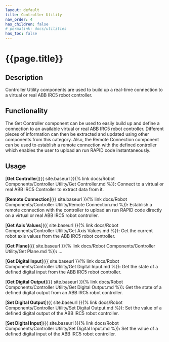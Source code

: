 ```yaml
---
layout: default
title: Controller Utility
nav_order: 4
has_children: false
# permalink: docs/utilities
has_toc: false
---
```


# **{{page.title}}**

## **Description**

Controller Utility components are used to build up a real-time connection to a virtual or real ABB IRC5 robot controller.

## **Functionality**

The Get Controller component can be used to easily build up and define a connection to an available virtual or real ABB IRC5 robot controller. Different pieces of information can then be extracted and updated using other components from this category. Also, the Remote Connection component can be used to establish a remote connection with the defined controller which enables the user to upload an run RAPID code instantaneously.

## **Usage**

[**Get Controller**]({{ site.baseurl }}{% link docs/Robot Components/Controller Utility/Get Controller.md %})**:** Connect to a virtual or real ABB IRC5 Controller to extract data from it.

[**Remote Connection**]({{ site.baseurl }}{% link docs/Robot Components/Controller Utility/Remote Connection.md %})**:** Establish a remote connection with the controller to upload an run RAPID code directly on a virtual or real ABB IRC5 robot controller.

[**Get Axis Values**]({{ site.baseurl }}{% link docs/Robot Components/Controller Utility/Get Axis Values.md %})**:** Get the current robot axis values from the ABB IRC5 robot controller.

[**Get Plane**]({{ site.baseurl }}{% link docs/Robot Components/Controller Utility/Get Plane.md %})**:** ...

[**Get Digital Input**]({{ site.baseurl }}{% link docs/Robot Components/Controller Utility/Get Digital Input.md %})**:** Get the state of a defined digital input from the ABB IRC5 robot controller.

[**Get Digital Output**]({{ site.baseurl }}{% link docs/Robot Components/Controller Utility/Get Digital Output.md %})**:** Get the state of a defined digital output from an ABB IRC5 robot controller.

[**Set Digital Output**]({{ site.baseurl }}{% link docs/Robot Components/Controller Utility/Set Digital Output.md %})**:** Set the value of a defined digital output of the ABB IRC5 robot controller.

[**Set Digital Input**]({{ site.baseurl }}{% link docs/Robot Components/Controller Utility/Set Digital Input.md %})**:** Set the value of a defined digital input of the ABB IRC5 robot controller.